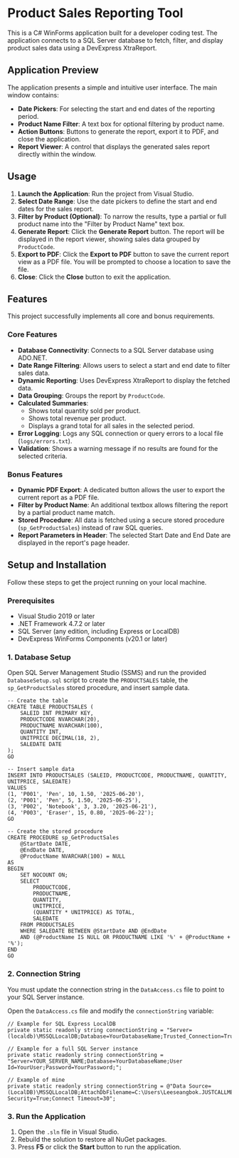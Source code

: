 # Product Sales Reporting Tool

This is a C# WinForms application built for a developer coding test. The application connects to a SQL Server database to fetch, filter, and display product sales data using a DevExpress XtraReport.

## Application Preview

The application presents a simple and intuitive user interface. The main window contains:
- **Date Pickers**: For selecting the start and end dates of the reporting period.
- **Product Name Filter**: A text box for optional filtering by product name.
- **Action Buttons**: Buttons to generate the report, export it to PDF, and close the application.
- **Report Viewer**: A control that displays the generated sales report directly within the window.

## Usage

1.  **Launch the Application**: Run the project from Visual Studio.
2.  **Select Date Range**: Use the date pickers to define the start and end dates for the sales report.
3.  **Filter by Product (Optional)**: To narrow the results, type a partial or full product name into the "Filter by Product Name" text box.
4.  **Generate Report**: Click the **Generate Report** button. The report will be displayed in the report viewer, showing sales data grouped by `ProductCode`.
5.  **Export to PDF**: Click the **Export to PDF** button to save the current report view as a PDF file. You will be prompted to choose a location to save the file.
6.  **Close**: Click the **Close** button to exit the application.

## Features

This project successfully implements all core and bonus requirements.

### Core Features

-   **Database Connectivity**: Connects to a SQL Server database using ADO.NET.
-   **Date Range Filtering**: Allows users to select a start and end date to filter sales data.
-   **Dynamic Reporting**: Uses DevExpress XtraReport to display the fetched data.
-   **Data Grouping**: Groups the report by `ProductCode`.
-   **Calculated Summaries**:
    -   Shows total quantity sold per product.
    -   Shows total revenue per product.
    -   Displays a grand total for all sales in the selected period.
-   **Error Logging**: Logs any SQL connection or query errors to a local file (`logs/errors.txt`).
-   **Validation**: Shows a warning message if no results are found for the selected criteria.

### Bonus Features

-   **Dynamic PDF Export**: A dedicated button allows the user to export the current report as a PDF file.
-   **Filter by Product Name**: An additional textbox allows filtering the report by a partial product name match.
-   **Stored Procedure**: All data is fetched using a secure stored procedure (`sp_GetProductSales`) instead of raw SQL queries.
-   **Report Parameters in Header**: The selected Start Date and End Date are displayed in the report's page header.

## Setup and Installation

Follow these steps to get the project running on your local machine.

### Prerequisites

-   Visual Studio 2019 or later
-   .NET Framework 4.7.2 or later
-   SQL Server (any edition, including Express or LocalDB)
-   DevExpress WinForms Components (v20.1 or later)

### 1. Database Setup

Open SQL Server Management Studio (SSMS) and run the provided `DatabaseSetup.sql` script to create the `PRODUCTSALES` table, the `sp_GetProductSales` stored procedure, and insert sample data.

    -- Create the table
    CREATE TABLE PRODUCTSALES (
        SALEID INT PRIMARY KEY,
        PRODUCTCODE NVARCHAR(20),
        PRODUCTNAME NVARCHAR(100),
        QUANTITY INT,
        UNITPRICE DECIMAL(18, 2),
        SALEDATE DATE
    );
    GO

    -- Insert sample data
    INSERT INTO PRODUCTSALES (SALEID, PRODUCTCODE, PRODUCTNAME, QUANTITY, UNITPRICE, SALEDATE)
    VALUES
    (1, 'P001', 'Pen', 10, 1.50, '2025-06-20'),
    (2, 'P001', 'Pen', 5, 1.50, '2025-06-25'),
    (3, 'P002', 'Notebook', 3, 3.20, '2025-06-21'),
    (4, 'P003', 'Eraser', 15, 0.80, '2025-06-22');
    GO

    -- Create the stored procedure
    CREATE PROCEDURE sp_GetProductSales
        @StartDate DATE,
        @EndDate DATE,
        @ProductName NVARCHAR(100) = NULL
    AS
    BEGIN
        SET NOCOUNT ON;
        SELECT 
            PRODUCTCODE, 
            PRODUCTNAME, 
            QUANTITY, 
            UNITPRICE, 
            (QUANTITY * UNITPRICE) AS TOTAL, 
            SALEDATE 
        FROM PRODUCTSALES 
        WHERE SALEDATE BETWEEN @StartDate AND @EndDate
        AND (@ProductName IS NULL OR PRODUCTNAME LIKE '%' + @ProductName + '%');
    END
    GO


### 2. Connection String

You must update the connection string in the `DataAccess.cs` file to point to your SQL Server instance.

Open the `DataAccess.cs` file and modify the `connectionString` variable:

    // Example for SQL Express LocalDB
    private static readonly string connectionString = "Server=(localdb)\MSSQLLocalDB;Database=YourDatabaseName;Trusted_Connection=True;";

    // Example for a full SQL Server instance
    private static readonly string connectionString = "Server=YOUR_SERVER_NAME;Database=YourDatabaseName;User Id=YourUser;Password=YourPassword;";

    // Example of mine
    private static readonly string connectionString = @"Data Source=(LocalDB)\MSSQLLocalDB;AttachDbFilename=C:\Users\Leeseangbok.JUSTCALLMET\OneDrive\Documents\SaleDB.mdf;Integrated Security=True;Connect Timeout=30";

### 3. Run the Application

1.  Open the `.sln` file in Visual Studio.
2.  Rebuild the solution to restore all NuGet packages.
3.  Press **F5** or click the **Start** button to run the application.
